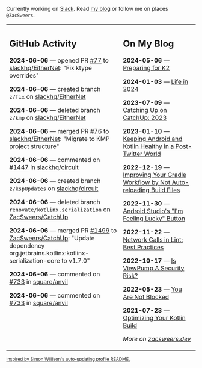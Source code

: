 Currently working on [Slack](https://slack.com/). Read [my blog](https://zacsweers.dev/) or follow me on places `@ZacSweers`.

<table><tr><td valign="top" width="60%">

## GitHub Activity
<!-- githubActivity starts -->
**2024-06-06** — opened PR [#77](https://github.com/slackhq/EitherNet/pull/77) to [slackhq/EitherNet](https://github.com/slackhq/EitherNet): "Fix ktype overrides"

**2024-06-06** — created branch `z/fix` on [slackhq/EitherNet](https://github.com/slackhq/EitherNet)

**2024-06-06** — deleted branch `z/kmp` on [slackhq/EitherNet](https://github.com/slackhq/EitherNet)

**2024-06-06** — merged PR [#76](https://github.com/slackhq/EitherNet/pull/76) to [slackhq/EitherNet](https://github.com/slackhq/EitherNet): "Migrate to KMP project structure"

**2024-06-06** — commented on [#1447](https://github.com/slackhq/circuit/pull/1447#issuecomment-2153241248) in [slackhq/circuit](https://github.com/slackhq/circuit)

**2024-06-06** — created branch `z/kspUpdates` on [slackhq/circuit](https://github.com/slackhq/circuit)

**2024-06-06** — deleted branch `renovate/kotlinx.serialization` on [ZacSweers/CatchUp](https://github.com/ZacSweers/CatchUp)

**2024-06-06** — merged PR [#1499](https://github.com/ZacSweers/CatchUp/pull/1499) to [ZacSweers/CatchUp](https://github.com/ZacSweers/CatchUp): "Update dependency org.jetbrains.kotlinx:kotlinx-serialization-core to v1.7.0"

**2024-06-06** — commented on [#733](https://github.com/square/anvil/issues/733#issuecomment-2153018543) in [square/anvil](https://github.com/square/anvil)

**2024-06-06** — commented on [#733](https://github.com/square/anvil/issues/733#issuecomment-2152992819) in [square/anvil](https://github.com/square/anvil)
<!-- githubActivity ends -->
</td><td valign="top" width="40%">

## On My Blog
<!-- blog starts -->
**2024-05-06** — [Preparing for K2](https://www.zacsweers.dev/preparing-for-k2/)

**2024-01-03** — [Life in 2024](https://www.zacsweers.dev/life-in-2024/)

**2023-07-09** — [Catching Up on CatchUp: 2023](https://www.zacsweers.dev/catching-up-on-catchup-2023/)

**2023-01-10** — [Keeping Android and Kotlin Healthy in a Post-Twitter World](https://www.zacsweers.dev/keeping-android-healthy/)

**2022-12-19** — [Improving Your Gradle Workflow by Not Auto-reloading Build Files](https://www.zacsweers.dev/improving-your-workflow-by-not-auto-reloading-build-files/)

**2022-11-30** — [Android Studio's "I'm Feeling Lucky" Button](https://www.zacsweers.dev/android-studios-im-feeling-lucky-button/)

**2022-11-22** — [Network Calls in Lint: Best Practices](https://www.zacsweers.dev/network-calls-in-lint-best-practices/)

**2022-10-17** — [Is ViewPump A Security Risk?](https://www.zacsweers.dev/is-viewpump-a-security-risk/)

**2022-05-23** — [You Are Not Blocked](https://www.zacsweers.dev/you-are-not-blocked/)

**2021-07-23** — [Optimizing Your Kotlin Build](https://www.zacsweers.dev/optimizing-your-kotlin-build/)
<!-- blog ends -->
_More on [zacsweers.dev](https://zacsweers.dev/)_
</td></tr></table>

<sub><a href="https://simonwillison.net/2020/Jul/10/self-updating-profile-readme/">Inspired by Simon Willison's auto-updating profile README.</a></sub>